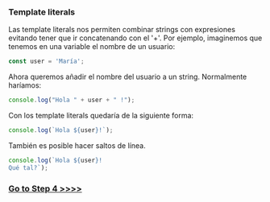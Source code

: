 ### Template literals

Las template literals nos permiten combinar strings con expresiones evitando tener que ir concatenando con el '+'.
Por ejemplo, imaginemos que tenemos en una variable el nombre de un usuario:


```javascript
const user = 'María';
```

Ahora queremos añadir el nombre del usuario a un string.
Normalmente haríamos:


```javascript
console.log("Hola " + user + " !");
```

Con los template literals quedaría de la siguiente forma:

```javascript
console.log(`Hola ${user}!`);
```

También es posible hacer saltos de línea.


```javascript
console.log(`Hola ${user}! 
Qué tal?`);
```

### [Go to Step 4 >>>>](https://github.com/node-girls/es6-and-beyond/blob/master/seccion-4-metodos-arrays.md)